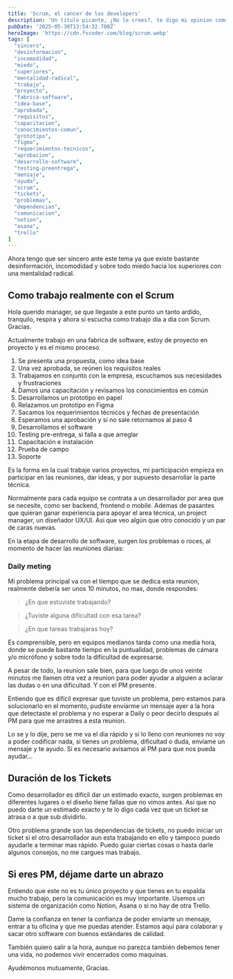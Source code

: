 ```yaml
---
title: 'Scrum, el cancer de los developers'
description: 'Un titulo picante, ¿No lo crees?, te digo mi opinion como desarrollador de software con 2 años de experiencia en 2025. Opinion honesta ...'
pubDate: '2025-05-30T13:54:32.708Z'
heroImage: 'https://cdn.fvcoder.com/blog/scrum.webp'
tags: [
  "sincero",
  "desinformacion",
  "incomodidad",
  "miedo",
  "superiores",
  "mentalidad-radical",
  "trabajo",
  "proyecto",
  "fabrica-software",
  "idea-base",
  "aprobada",
  "requisitos",
  "capacitacion",
  "conocimientos-comun",
  "prototipo",
  "figma",
  "requerimientos-tecnicos",
  "aprobacion",
  "desarrollo-software",
  "testing-preentrega",
  "mensaje",
  "ayuda",
  "scrum",
  "tickets",
  "problemas",
  "dependencias",
  "comunicacion",
  "notion",
  "asana",
  "trello"
]
---
```

Ahora tengo que ser sincero ante este tema ya que existe 
bastante desinformación, incomodidad y sobre todo miedo
hacia los superiores con una mentalidad radical.

## Como trabajo realmente con el Scrum
Hola querido manager, se que llegaste a este punto un tanto
ardido, tranquilo, respira y ahora si escucha como trabajo
dia a dia con Scrum. Gracias.

Actualmente trabajo en una fabrica de software, estoy de 
proyecto en proyecto y es el mismo proceso.

1. Se presenta una propuesta, como idea base
2. Una vez aprobada, se reúnen los requisitos reales
3. Trabajamos en conjunto con la empresa, escuchamos sus necesidades y frustraciones
4. Damos una capacitación y revisamos los conocimientos en común
5. Desarrollamos un prototipo en papel
6. Relazamos un prototipo en Figma
7. Sacamos los requerimientos técnicos y fechas de presentación
8. Esperamos una aprobación y si no sale retornamos al paso 4
9. Desarrollamos el software
10. Testing pre-entrega, si falla a que arreglar
11. Capacitación e instalación
12. Prueba de campo
13. Soporte

Es la forma en la cual trabaje varios proyectos, mi participación
empieza en participar en las reuniones, dar ideas, y por supuesto
desarrollar la parte técnica.

Normalmente para cada equipo se contrata a un desarrollador por area
que se necesite, como ser backend, frontend o mobile. Ademas de pasantes
que quieran ganar experiencia para apoyar el area técnica, un
project manager, un diseñador UX/UI. Asi que veo algún que otro conocido
y un par de caras nuevas.

En la etapa de desarrollo de software, surgen los problemas o roces,
al momento de hacer las reuniones diarias:

### Daily meting
Mi problema principal va con el tiempo que se dedica esta reunion,
realmente debería ser unos 10 minutos, no mas, donde respondes:
> ¿En que estuviste trabajando?

> ¿Tuviste alguna dificultad con esa tarea?

> ¿En que tareas trabajaras hoy?

Es comprensible, pero en equipos medianos tarda como una media hora,
donde se puede bastante tiempo en la puntualidad, problemas de cámara
y/o micrófono y sobre todo la dificultad de expresarse.

A pesar de todo, la reunion sale bien, para que luego de unos veinte
minutos me llamen otra vez a reunion para poder ayudar a alguien a 
aclarar las dudas o en una dificultad. Y con el PM presente.

Entiendo que es difícil expresar que tuviste un problema, pero estamos
para solucionarlo en el momento, pudiste enviarme un mensaje ayer
a la hora que detectaste el problema y no esperar a Daily o peor
decirlo después al PM para que me arrastres a esta reunion.

Lo se y lo dije, pero se me va el dia rápido y si lo lleno con 
reuniones no voy a poder codificar nada, si tienes un problema, dificultad
o duda, envíame un mensaje y te ayudo. Si es necesario avisamos al
PM para que nos pueda ayudar...

## Duración de los Tickets
Como desarrollador es difícil dar un estimado exacto, surgen problemas
en diferentes lugares o el diseño tiene fallas que no vimos antes.
Asi que no puedo darte un estimado exacto y te lo digo cada vez que
un ticket se atrasa o a que sub dividirlo.

Otro problema grande son las dependencias de tickets, no puedo iniciar
un ticket si el otro desarrollador aun esta trabajando en ello y 
tampoco puedo ayudarle a terminar mas rápido. Puedo guiar ciertas 
cosas o hasta darle algunos consejos, no me cargues mas trabajo.

## Si eres PM, déjame darte un abrazo
Entiendo que este no es tu único proyecto y que tienes en tu espalda
mucho trabajo, pero la comunicación es muy importante.
Usemos un sistema de organización como Notion, Asana o si no hay de
otra Trello.

Dame la confianza en tener la confianza de poder enviarte un mensaje,
entrar a tu oficina y que me puedas atender. Estamos aquí para colaborar
y sacar otro software con buenos estándares de calidad.

También quiero salir a la hora, aunque no parezca también debemos
tener una vida, no podemos vivir encerrados como maquinas.

Ayudémonos mutuamente, Gracias.
